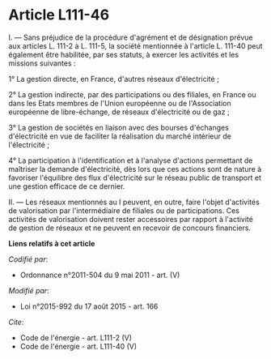 # Article L111-46

I. ― Sans préjudice de la procédure d'agrément et de désignation prévue aux articles L. 111-2 à L. 111-5, la société
mentionnée à l'article L. 111-40 peut également être habilitée, par ses statuts, à exercer les activités et les missions
suivantes : 

1° La gestion directe, en France, d'autres réseaux d'électricité ; 

2° La gestion indirecte, par des participations ou des filiales, en France ou dans les Etats membres de l'Union européenne ou
de l'Association européenne de libre-échange, de réseaux d'électricité ou de gaz ; 

3° La gestion de sociétés en liaison avec des bourses d'échanges d'électricité en vue de faciliter la réalisation du marché
intérieur de l'électricité ; 

4° La participation à l'identification et à l'analyse d'actions permettant de maîtriser la demande d'électricité, dès lors
que ces actions sont de nature à favoriser l'équilibre des flux d'électricité sur le réseau public de transport et une
gestion efficace de ce dernier. 

II. ― Les réseaux mentionnés au I peuvent, en outre, faire l'objet d'activités de valorisation par l'intermédiaire de
filiales ou de participations. Ces activités de valorisation doivent rester accessoires par rapport à l'activité de gestion
de réseaux et ne peuvent en recevoir de concours financiers.

**Liens relatifs à cet article**

_Codifié par_:

  - Ordonnance n°2011-504 du 9 mai 2011 - art. (V)

_Modifié par_:

  - Loi n°2015-992 du 17 août 2015 - art. 166

_Cite_:

  - Code de l'énergie - art. L111-2 (V)
  - Code de l'énergie - art. L111-40 (V)
